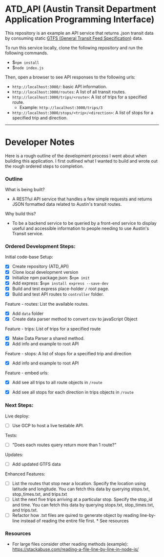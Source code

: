 # ATD_API (Austin Transit Department Application Programming Interface)

This repository is an example an API service that returns .json transit data by consuming static [GTFS (General Transit Feed Specification)](https://developers.google.com/transit/gtfs/) data.

To run this service locally, clone the following repository and run the following commands.
- $`npm install`
- $`node index.js`

Then, open a browser to see API responses to the following urls:
- `http://localhost:3000/`: basic API information.  
- `http://localhost:3000/routes`: A list of all transit routes.
- `http://localhost:3000/trips/<route>`: A list of trips for a specified route.
  - Example: `http://localhost:3000/trips/3`
- `http://localhost:3000/stops/<trip>/<direction>`: A list of stops for a specified trip and direction.

----

# Developer Notes

Here is a rough outline of the development process I went about when building this application. I first outlined what I wanted to build and wrote out the rough ordered steps to completion.

### Outline

What is being built?
- A RESTful API service that handles a few simple requests and returns JSON formatted data related to Austin's transit routes.

Why build this?
- To be a backend service to be queried by a front-end service to display useful and accessible information to people needing to use Austin's Transit service.

### Ordered Development Steps:

Initial code-base Setup:
- [x] Create repository (ATD_API)
- [x] Clone local development version
- [x] Initialize npm package.json: $`npm init`
- [x] Add express: $`npm install express --save-dev`
- [x] Build and test express place-holder `/` root page.
- [x] Build and test API routes to `controller` folder.

Feature - routes: List the available routes.
- [x] Add `data` folder
- [x] Create data parser method to convert csv to javaScript Object

Feature - trips: List of trips for a specified route
- [x] Make Data Parser a shared method.
- [x] Add info and example to root API

Feature - stops: A list of stops for a specified trip and direction
- [x] Add info and example to root API

Feature - embed urls:
- [x] Add see all trips to all route objects in `/route`
- [x] Add see all stops for each direction in trips objects in `/route`


### Next Steps:

Live deploy:
- [ ] Use GCP to host a live testable API.

Tests:
- [ ] "Does each routes query return more than 1 route?"

Updates:
- [ ] Add updated GTFS data

Enhanced Features:
- [ ] List the routes that stop near a location. Specify the location using latitude and longitude. You can fetch this data by querying stops.txt, stop_times.txt, and trips.txt
- [ ] List the next five trips arriving at a particular stop. Specify the stop_id and time. You can fetch this data by querying stops.txt, stop_times.txt, and trips.txt.
- [ ] Refactor how .txt files are quired to generate object by reading line-by-line instead of reading the entire file first. * See resources

### Resources

- For large files consider other reading methods (example): https://stackabuse.com/reading-a-file-line-by-line-in-node-js/
